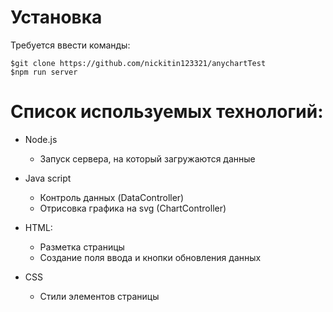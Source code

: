 # Установка

Требуется ввести команды:

```
$git clone https://github.com/nickitin123321/anychartTest
$npm run server
```

# Список используемых технологий:

- Node.js

  - Запуск сервера, на который загружаются данные

- Java script

  - Контроль данных (DataController)
  - Отрисовка графика на svg (ChartController)

- HTML:

  - Разметка страницы
  - Создание поля ввода и кнопки обновления данных

- CSS
  - Cтили элементов страницы
